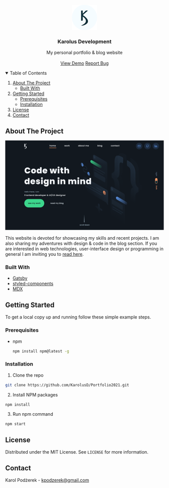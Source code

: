 <!-- PROJECT LOGO -->
<br />
<p align="center">
  <a href="https://github.com/KarolusD/portfolio2021/src/assets/images/readme-logo.png">
    <img src="src/assets/images/readme-logo.png" alt="Logo" width="80" height="80">
  </a>

  <h3 align="center">Karolus Development</h3>

  <p align="center">
    My personal portfolio & blog website
    <br />
    <br />
    <a href="https://podzerek.pl">View Demo</a>
    <a href="https://github.com/KarolusD/portfolio2021/issues">Report Bug</a>
  </p>
</p>

<!-- TABLE OF CONTENTS -->
<details open="open">
  <summary>Table of Contents</summary>
  <ol>
    <li>
      <a href="#about-the-project">About The Project</a>
      <ul>
        <li><a href="#built-with">Built With</a></li>
      </ul>
    </li>
    <li>
      <a href="#getting-started">Getting Started</a>
      <ul>
        <li><a href="#prerequisites">Prerequisites</a></li>
        <li><a href="#installation">Installation</a></li>
      </ul>
    </li>
    <li><a href="#license">License</a></li>
    <li><a href="#contact">Contact</a></li>
  </ol>
</details>

<!-- ABOUT THE PROJECT -->

## About The Project

[![Karolus Development Screen Shot][product-screenshot]](https://podzerek.pl.com)

This website is devoted for showcasing my skills and recent projects. I am also sharing my adventures with design & code in the blog section. If you are interested in web technologies, user-interface design or programming in general I am inviting you to [read here](https://podzerek.pl/blog).

### Built With

- [Gatsby](https://gatsbyjs.com)
- [styled-components](https://styled-components.com)
- [MDX](https://mdxjs.com)

<!-- GETTING STARTED -->

## Getting Started

To get a local copy up and running follow these simple example steps.

### Prerequisites

- npm
  ```sh
  npm install npm@latest -g
  ```

### Installation

1. Clone the repo

```sh
git clone https://github.com/KarolusD/Portfolio2021.git
```

2. Install NPM packages

```sh
npm install
```

3. Run npm command

```sh
npm start
```

<!-- LICENSE -->

## License

Distributed under the MIT License. See `LICENSE` for more information.

<!-- CONTACT -->

## Contact

Karol Podżerek - kpodzerek@gmail.com

<!-- MARKDOWN LINKS & IMAGES -->
<!-- https://www.markdownguide.org/basic-syntax/#reference-style-links -->

[product-screenshot]: src/assets/images/site.png
